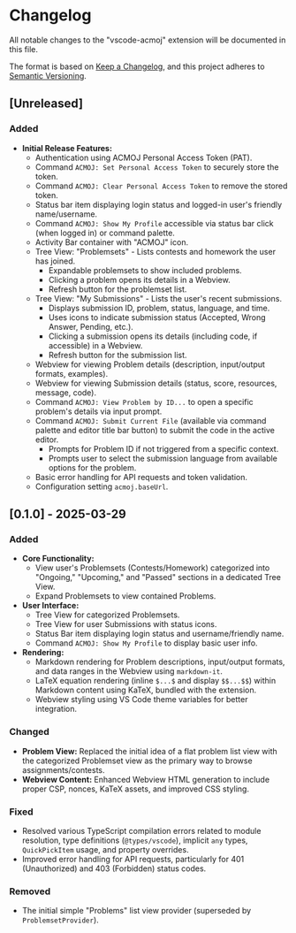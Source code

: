 # Changelog

All notable changes to the "vscode-acmoj" extension will be documented in this file.

The format is based on [Keep a Changelog](https://keepachangelog.com/en/1.0.0/),
and this project adheres to [Semantic Versioning](https://semver.org/spec/v2.0.0.html).

## [Unreleased]

### Added

*   **Initial Release Features:**
    *   Authentication using ACMOJ Personal Access Token (PAT).
    *   Command `ACMOJ: Set Personal Access Token` to securely store the token.
    *   Command `ACMOJ: Clear Personal Access Token` to remove the stored token.
    *   Status bar item displaying login status and logged-in user's friendly name/username.
    *   Command `ACMOJ: Show My Profile` accessible via status bar click (when logged in) or command palette.
    *   Activity Bar container with "ACMOJ" icon.
    *   Tree View: "Problemsets" - Lists contests and homework the user has joined.
        *   Expandable problemsets to show included problems.
        *   Clicking a problem opens its details in a Webview.
        *   Refresh button for the problemset list.
    *   Tree View: "My Submissions" - Lists the user's recent submissions.
        *   Displays submission ID, problem, status, language, and time.
        *   Uses icons to indicate submission status (Accepted, Wrong Answer, Pending, etc.).
        *   Clicking a submission opens its details (including code, if accessible) in a Webview.
        *   Refresh button for the submission list.
    *   Webview for viewing Problem details (description, input/output formats, examples).
    *   Webview for viewing Submission details (status, score, resources, message, code).
    *   Command `ACMOJ: View Problem by ID...` to open a specific problem's details via input prompt.
    *   Command `ACMOJ: Submit Current File` (available via command palette and editor title bar button) to submit the code in the active editor.
        *   Prompts for Problem ID if not triggered from a specific context.
        *   Prompts user to select the submission language from available options for the problem.
    *   Basic error handling for API requests and token validation.
    *   Configuration setting `acmoj.baseUrl`.

## [0.1.0] - 2025-03-29

### Added

*   **Core Functionality:**
    *   View user's Problemsets (Contests/Homework) categorized into "Ongoing," "Upcoming," and "Passed" sections in a dedicated Tree View.
    *   Expand Problemsets to view contained Problems.
*   **User Interface:**
    *   Tree View for categorized Problemsets.
    *   Tree View for user Submissions with status icons.
    *   Status Bar item displaying login status and username/friendly name.
    *   Command `ACMOJ: Show My Profile` to display basic user info.
*   **Rendering:**
    *   Markdown rendering for Problem descriptions, input/output formats, and data ranges in the Webview using `markdown-it`.
    *   LaTeX equation rendering (inline `$...$` and display `$$...$$`) within Markdown content using KaTeX, bundled with the extension.
    *   Webview styling using VS Code theme variables for better integration.

### Changed

*   **Problem View:** Replaced the initial idea of a flat problem list view with the categorized Problemset view as the primary way to browse assignments/contests.
*   **Webview Content:** Enhanced Webview HTML generation to include proper CSP, nonces, KaTeX assets, and improved CSS styling.

### Fixed

*   Resolved various TypeScript compilation errors related to module resolution, type definitions (`@types/vscode`), implicit `any` types, `QuickPickItem` usage, and property overrides.
*   Improved error handling for API requests, particularly for 401 (Unauthorized) and 403 (Forbidden) status codes.

### Removed

*   The initial simple "Problems" list view provider (superseded by `ProblemsetProvider`).